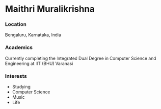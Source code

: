 # Maithri Muralikrishna

### Location

Bengaluru, Karnataka, India

### Academics

Currently completing the Integrated Dual Degree in Computer Science and Engineering at IIT (BHU) Varanasi

### Interests

- Studying
- Computer Science
- Music
- Life
